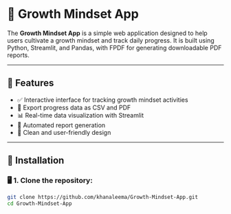 # 🌱 Growth Mindset App

The **Growth Mindset App** is a simple web application designed to help users cultivate a growth mindset and track daily progress. It is built using Python, Streamlit, and Pandas, with FPDF for generating downloadable PDF reports.

---

## 🚀 Features

- ✅ Interactive interface for tracking growth mindset activities  
- 📝 Export progress data as CSV and PDF  
- 📊 Real-time data visualization with Streamlit  
- 📂 Automated report generation  
- 🎨 Clean and user-friendly design  

---

## 🔧 Installation

### 🖥️ 1. Clone the repository:
```bash
git clone https://github.com/khanaleema/Growth-Mindset-App.git
cd Growth-Mindset-App
